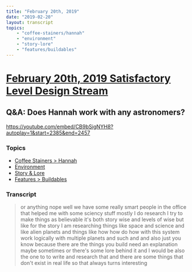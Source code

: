 ```yaml
---
title: "February 20th, 2019"
date: "2019-02-20"
layout: transcript
topics: 
    - "coffee-stainers/hannah"
    - "environment"
    - "story-lore"
    - "features/buildables"
---
```

# [February 20th, 2019 Satisfactory Level Design Stream](../2019-02-20.md)
## Q&A: Does Hannah work with any astronomers?
https://youtube.com/embed/CB9bSigNYH8?autoplay=1&start=2385&end=2457
### Topics
* [Coffee Stainers > Hannah](../topics/coffee-stainers/hannah.md)
* [Environment](../topics/environment.md)
* [Story & Lore](../topics/story-lore.md)
* [Features > Buildables](../topics/features/buildables.md)

### Transcript

> or anything nope well we have some
> really smart people in the office that
> helped me with some sciency stuff mostly
> I do research I try to make things as
> believable it's both story wise and
> levels of wise but like for the story I
> am researching things like space and
> science and like alien planets and
> things like how how do how with this
> system work logically with multiple
> planets and such and and also just you
> know because there are the things you
> build need an explanation maybe
> sometimes or there's some lore behind it
> and I would be also the one to to write
> and research that and there are some
> things that don't exist in real life so
> that always turns interesting
